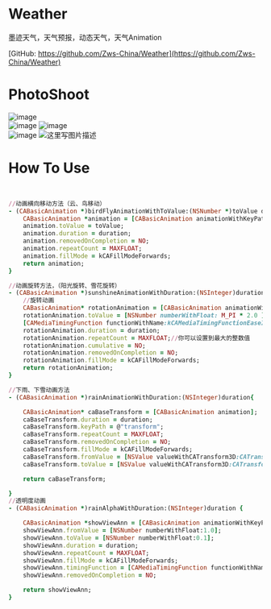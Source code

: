 # Weather
墨迹天气，天气预报，动态天气，天气Animation



[GitHub: https://github.com/Zws-China/Weather](https://github.com/Zws-China/Weather)  


# PhotoShoot
![image](https://github.com/Zws-China/.../blob/master/Weather.gif)<br>
![image](https://github.com/Zws-China/.../blob/master/suny.gif)
![image](https://github.com/Zws-China/.../blob/master/cloud.gif)<br>
![image](https://github.com/Zws-China/.../blob/master/rain.gif)
![这里写图片描述](http://img.blog.csdn.net/20170407173624997?watermark/2/text/aHR0cDovL2Jsb2cuY3Nkbi5uZXQvcXFfMjY1OTgwNzc=/font/5a6L5L2T/fontsize/400/fill/I0JBQkFCMA==/dissolve/70/gravity/SouthEast)<br>

# How To Use

```ruby


//动画横向移动方法（云、鸟移动）
- (CABasicAnimation *)birdFlyAnimationWithToValue:(NSNumber *)toValue duration:(NSInteger)duration{
    CABasicAnimation *animation = [CABasicAnimation animationWithKeyPath:@"transform.translation.x"];
    animation.toValue = toValue;
    animation.duration = duration;
    animation.removedOnCompletion = NO;
    animation.repeatCount = MAXFLOAT;
    animation.fillMode = kCAFillModeForwards;
    return animation;
}

//动画旋转方法，（阳光旋转、雪花旋转）
- (CABasicAnimation *)sunshineAnimationWithDuration:(NSInteger)duration{
    //旋转动画
    CABasicAnimation* rotationAnimation = [CABasicAnimation animationWithKeyPath:@"transform.rotation.z"];
    rotationAnimation.toValue = [NSNumber numberWithFloat: M_PI * 2.0 ];
    [CAMediaTimingFunction functionWithName:kCAMediaTimingFunctionEaseInEaseOut];
    rotationAnimation.duration = duration;
    rotationAnimation.repeatCount = MAXFLOAT;//你可以设置到最大的整数值
    rotationAnimation.cumulative = NO;
    rotationAnimation.removedOnCompletion = NO;
    rotationAnimation.fillMode = kCAFillModeForwards;
    return rotationAnimation;
}

//下雨、下雪动画方法
- (CABasicAnimation *)rainAnimationWithDuration:(NSInteger)duration{

    CABasicAnimation* caBaseTransform = [CABasicAnimation animation];
    caBaseTransform.duration = duration;
    caBaseTransform.keyPath = @"transform";
    caBaseTransform.repeatCount = MAXFLOAT;
    caBaseTransform.removedOnCompletion = NO;
    caBaseTransform.fillMode = kCAFillModeForwards;
    caBaseTransform.fromValue = [NSValue valueWithCATransform3D:CATransform3DMakeTranslation(-170, -620, 0)];
    caBaseTransform.toValue = [NSValue valueWithCATransform3D:CATransform3DMakeTranslation(kScreenHeight/2.0*34/124.0, kScreenHeight/2, 0)];

    return caBaseTransform;

}
//透明度动画
- (CABasicAnimation *)rainAlphaWithDuration:(NSInteger)duration {

    CABasicAnimation *showViewAnn = [CABasicAnimation animationWithKeyPath:@"opacity"];
    showViewAnn.fromValue = [NSNumber numberWithFloat:1.0];
    showViewAnn.toValue = [NSNumber numberWithFloat:0.1];
    showViewAnn.duration = duration;
    showViewAnn.repeatCount = MAXFLOAT;
    showViewAnn.fillMode = kCAFillModeForwards;
    showViewAnn.timingFunction = [CAMediaTimingFunction functionWithName:kCAMediaTimingFunctionEaseInEaseOut];
    showViewAnn.removedOnCompletion = NO;

    return showViewAnn;
}


```